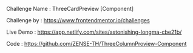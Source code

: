 Challenge Name : ThreeCardPreview [Component]

Challenge by :  https://www.frontendmentor.io/challenges

Live Demo : https://app.netlify.com/sites/astonishing-longma-cbe21b/

Code : https://github.com/ZENSE-TH/ThreeColumnProview-Component

